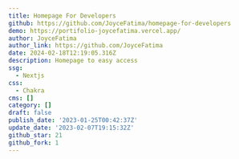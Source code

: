 ```yaml
---
title: Homepage For Developers
github: https://github.com/JoyceFatima/homepage-for-developers
demo: https://portifolio-joycefatima.vercel.app/
author: JoyceFatima
author_link: https://github.com/JoyceFatima
date: 2024-02-18T12:19:05.316Z
description: Homepage to easy access
ssg:
  - Nextjs
css:
  - Chakra
cms: []
category: []
draft: false
publish_date: '2023-01-25T00:42:37Z'
update_date: '2023-02-07T19:15:32Z'
github_star: 21
github_fork: 1
---
```

